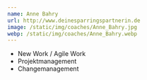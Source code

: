 ```yaml
---
name: Anne Bahry
url: http://www.deinesparringspartnerin.de
image: /static/img/coaches/Anne_Bahry.jpg
webp: /static/img/coaches/Anne_Bahry.webp
---
```


<ul><li>New Work / Agile Work</li><li>Projektmanagement&nbsp;</li><li>Changemanagement</li></ul>